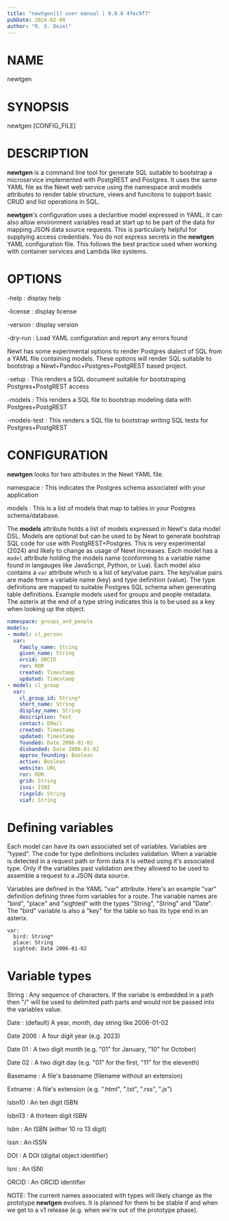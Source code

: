 ```yaml
---
title: "newtgen(1) user manual | 0.0.6 4fec9f7"
pubDate: 2024-02-08
author: "R. S. Doiel"
---
```


# NAME

newtgen

# SYNOPSIS

newtgen [CONFIG_FILE]

# DESCRIPTION

**newtgen** is a command line tool for generate SQL suitable to bootstrap a microservice implemented with PostgREST and Postgres.  It uses the same YAML file as the Newt web service using the namespace and models attributes to render table structure, views and funcitons to support basic CRUD and list operations in SQL.

**newtgen**'s configuration uses a declaritive model expressed in YAML.  It can also allow environment variables read at start up to be part of the data for mapping JSON data source requests. This is particularly helpful for supplying access credentials. You do not express secrets in the **newtgen** YAML configuration file. This follows the best practice used when working with container services and Lambda like systems.

# OPTIONS

-help
: display help

-license
: display license

-version
: display version

-dry-run
: Load YAML configuration and report any errors found

Newt has some experimental options to render Postgres dialect of
SQL from a YAML file containing models. These options will render SQL
suitable to bootstrap a Newt+Pandoc+Postgres+PostgREST based project.

-setup
: This renders a SQL document suitable for bootstraping Postgres+PostgREST access

-models
: This renders a SQL file to bootstrap modeling data with Postgres+PostgREST

-models-test
: This renders a SQL file to bootstrap writing SQL tests for Postgres+PostgREST


# CONFIGURATION

**newtgen** looks for two attributes in the Newt YAML file.

namespace
: This indicates the Postgres schema associated with your application

models
: This is a list of models that map to tables in your Postgres schema/database.

The **models** attribute holds a list of models expressed in Newt's data model DSL. Models are optional but can be used to by Newt to generate bootstrap SQL code for use with PostgREST+Postgres. This is very experimental (2024) and likely to change as usage of Newt increases. Each model has a `model` attribute holding the models name (conforming to a variable name found in langauges like JavaScript, Python, or Lua). Each model also contains a `var` attribute which is a list of key/value pairs. The key/value pairs are made from a variable name (key) and type definition (value). The type definitions are mapped to suitable Postgres SQL schema when generating table definitions. Example models used for groups and people metadata. The asterix at the end of a type string indicates this is to be used as a key when looking up the object.

~~~yaml
namespace: groups_and_people
models:
- model: cl_person
  var:
    family_name: String
    given_name: String
    orcid: ORCID
    ror: ROR
    created: Timestamp
    updated: Timestamp
- model: cl_group
  var:
    cl_group_id: String*
    short_name: String
    display_name: String
    description: Text
    contact: EMail
    created: Timestamp
    updated: Timestamp
    founded: Date 2006-01-02
    disbanded: Date 2006-01-02
    approx_founding: Boolean
    active: Boolean
    website: URL
    ror: ROR
    grid: String
    isni: ISNI
    ringold: String
    viaf: String
~~~

# Defining variables

Each model can have its own associated set of variables. Variables are "typed".  The code for type definitions includes validation. When a variable is detected in a request path or form data it is vetted using it's associated type. Only if the variables past validation are they allowed to be used to assemble a request to a JSON data source. 

Variables are defined in the YAML "var" attribute. Here's an example "var" definition defining three form variables for a route. The variable names are "bird", "place" and "sighted" with the types "String", "String" and "Date". The "bird" variable is also a "key" for the table so has its type end in an asterix.

~~~
var:
  bird: String*
  place: String
  sighted: Date 2006-01-02
~~~

# Variable types

String
: Any sequence of characters. If the variabe is embedded in a path then "/" will be used to delimited path parts and would not be passed into the variables value.

Date
: (default) A year, month, day string like 2006-01-02

Date 2006
: A four digit year (e.g. 2023)

Date 01
: A two digit month (e.g. "01" for January, "10" for October)

Date 02
: A two digit day (e.g. "01" for the first, "11" for the eleventh)

Basename
: A file's basename (filename without an extension)

Extname
: A file's extension (e.g. ".html", ".txt", ".rss", ".js")

Isbn10
: An ten digit ISBN

Isbn13
: A thirteen digit ISBN

Isbn
: An ISBN (either 10 ro 13 digit)

Issn
: An ISSN

DOI
: A DOI (digital object identifier)

Isni
: An ISNI

ORCID
: An ORCID identifier
 
NOTE: The current names associated with types will likely change
as the prototype **newtgen** evolves. It is planned for them to be
stable if and when we get to a v1 release (e.g. when we're out of the
prototype phase).


